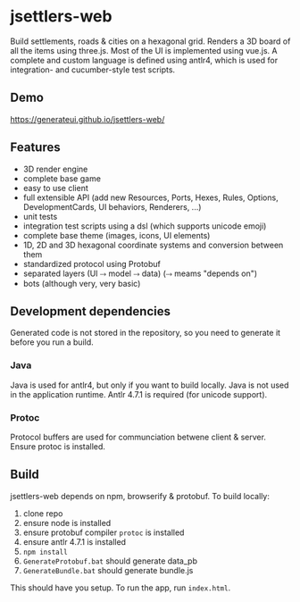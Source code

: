 # jsettlers-web

Build settlements, roads & cities on a hexagonal grid. Renders a 3D board of all
the items using three.js. Most of the UI is implemented using vue.js. A complete
and custom language is defined using antlr4, which is used for integration- and
cucumber-style test scripts.

## Demo
https://generateui.github.io/jsettlers-web/

## Features

 - 3D render engine
 - complete base game
 - easy to use client
 - full extensible API (add new Resources, Ports, Hexes, Rules, Options, DevelopmentCards, UI behaviors, Renderers, ...)
 - unit tests
 - integration test scripts using a dsl (which supports unicode emoji)
 - complete base theme (images, icons, UI elements)
 - 1D, 2D and 3D hexagonal coordinate systems and conversion between them
 - standardized protocol using Protobuf
 - separated layers (UI ⤑ model ⤑ data) (⤑ meams "depends on")
 - bots (although very, very basic)


## Development dependencies

Generated code is not stored in the repository, so you need to generate it 
before you run a build.

### Java
Java is used for antlr4, but only if you want to build locally. Java is not used
in the application runtime. Antlr 4.7.1 is required (for unicode support).

### Protoc
Protocol buffers are used for communciation betwene client & server. Ensure 
protoc is installed.


## Build

jsettlers-web depends on npm, browserify & protobuf. To build locally:

1. clone repo
2. ensure node is installed
3. ensure protobuf compiler `protoc` is installed
4. ensure antlr 4.7.1 is installed
4. `npm install`
5. `GenerateProtobuf.bat` should generate data_pb
6. `GenerateBundle.bat` should generate bundle.js

This should have you setup. To run the app, run `index.html`.
